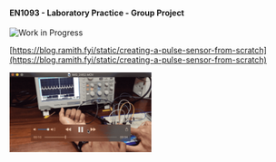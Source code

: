 #### EN1093 - Laboratory Practice - Group Project 

![Work in Progress](https://img.shields.io/badge/Work-In--Progress-purple.svg?longCache=true&style=popout-square)


[https://blog.ramith.fyi/static/creating-a-pulse-sensor-from-scratch](https://blog.ramith.fyi/static/creating-a-pulse-sensor-from-scratch)

<img src="summary.gif" width="250"/>

